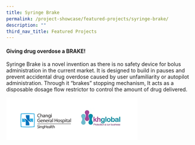 ```yaml
---
title: Syringe Brake
permalink: /project-showcase/featured-projects/syringe-brake/
description: ""
third_nav_title: Featured Projects
---
```

#### Giving drug overdose a BRAKE!

Syringe Brake is a novel invention as there is no safety device for bolus administration in the current market. It is designed to build in pauses and prevent accidental drug overdose caused by user unfamiliarity or autopilot administration. Through it “brakes” stopping mechanism, It acts as a disposable dosage flow restrictor to control the amount of drug delivered.  

<img style="width:70%" src="/images/Featured%20Projects/Syringe%20brake/syringe%20brake%20logos.png">